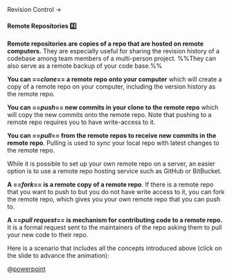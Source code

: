 <div id="path">Revision Control → </div>

<div id="title">

#### Remote Repositories :two:

</div>

<div id="body">

**Remote repositories are copies of a repo that are hosted on remote computers.** They are especially useful for sharing the revision history of a codebase among team members of a multi-person project. %%They can also serve as a remote backup of your code base.%%

**You can ==_clone_== a remote repo onto your computer** which will create a copy of a remote repo on your computer, including the version history as the remote repo.

**You can ==_push_== new commits in your clone to the remote repo** which will copy the new commits onto the remote repo. Note that pushing to a remote repo requires you to have write-access to it.

**You can ==_pull_== from the remote repos to receive new commits in the remote repo**. Pulling is used to _sync_ your local repo with latest changes to the remote repo.

While it is possible to set up your own remote repo on a server, an easier option is to use a remote repo hosting service such as GitHub or BitBucket.

**A ==_fork_== is a remote copy of a remote repo**. If there is a remote repo that you want to push to but you do not have write access to it, you can fork the remote repo, which gives you your own remote repo that you can push to.

**A ==_pull request_== is mechanism for contributing code to a remote repo.** It is a formal request sent to the maintainers of the repo asking them to pull your new code to their repo.


<div v-closeable alt="slideshow: remote repo scenario">

Here is a scenario that includes all the concepts introduced above (click on the slide to advance the animation): 

@[powerpoint](https://onedrive.live.com/embed?cid=A5AF047C4CAD67AB&resid=A5AF047C4CAD67AB%212290&authkey=&em=2)

</div>

</div>

<div id="extras">
</div>